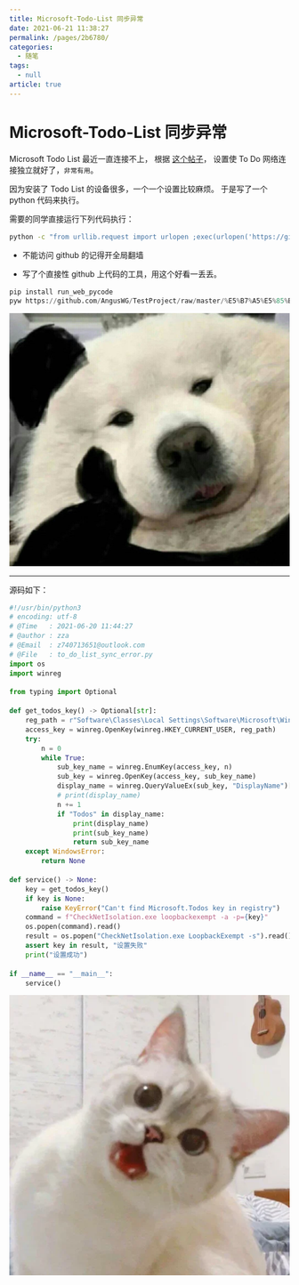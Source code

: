 ```yaml
---
title: Microsoft-Todo-List 同步异常
date: 2021-06-21 11:38:27
permalink: /pages/2b6780/
categories: 
  - 随笔
tags: 
  - null
article: true
---
```

# Microsoft-Todo-List 同步异常

Microsoft Todo List 最近一直连接不上，
根据 [这个帖子](http://kevinnan.org.cn/index.php/archives/607/)，
设置使 To Do 网络连接独立就好了，`非常有用`。

因为安装了 Todo List 的设备很多，一个一个设置比较麻烦。
于是写了一个 python 代码来执行。

需要的同学直接运行下列代码执行：

``` bash
python -c "from urllib.request import urlopen ;exec(urlopen('https://github.com/AngusWG/TestProject/raw/master/%E5%B7%A5%E5%85%B7/to_do_list_sync_error.py').read())"
```

* 不能访问 github 的记得开全局翻墙

* 写了个直接性 github 上代码的工具，用这个好看一丢丢。
  
``` python
pip install run_web_pycode
pyw https://github.com/AngusWG/TestProject/raw/master/%E5%B7%A5%E5%85%B7/to_do_list_sync_error.py
```  

![](../images/2021-06-21-12-06-46.png)

---

源码如下：

``` python
#!/usr/bin/python3
# encoding: utf-8
# @Time   : 2021-06-20 11:44:27
# @author : zza
# @Email  : z740713651@outlook.com
# @File   : to_do_list_sync_error.py
import os
import winreg

from typing import Optional

def get_todos_key() -> Optional[str]:
    reg_path = r"Software\Classes\Local Settings\Software\Microsoft\Windows\CurrentVersion\AppContainer\Mappings"
    access_key = winreg.OpenKey(winreg.HKEY_CURRENT_USER, reg_path)
    try:
        n = 0
        while True:
            sub_key_name = winreg.EnumKey(access_key, n)
            sub_key = winreg.OpenKey(access_key, sub_key_name)
            display_name = winreg.QueryValueEx(sub_key, "DisplayName")[0]
            # print(display_name)
            n += 1
            if "Todos" in display_name:
                print(display_name)
                print(sub_key_name)
                return sub_key_name
    except WindowsError:
        return None

def service() -> None:
    key = get_todos_key()
    if key is None:
        raise KeyError("Can't find Microsoft.Todos key in registry")
    command = f"CheckNetIsolation.exe loopbackexempt -a -p={key}"
    os.popen(command).read()
    result = os.popen("CheckNetIsolation.exe LoopbackExempt -s").read()
    assert key in result, "设置失败"
    print("设置成功")

if __name__ == "__main__":
    service()

```

![](../images/2021-06-21-12-08-57.png)
